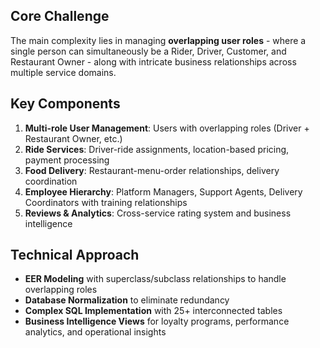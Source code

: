 ## Core Challenge
The main complexity lies in managing **overlapping user roles** - where a single person can simultaneously be a Rider, Driver, Customer, and Restaurant Owner - along with intricate business relationships across multiple service domains.

## Key Components
1. **Multi-role User Management**: Users with overlapping roles (Driver + Restaurant Owner, etc.)
2. **Ride Services**: Driver-ride assignments, location-based pricing, payment processing
3. **Food Delivery**: Restaurant-menu-order relationships, delivery coordination
4. **Employee Hierarchy**: Platform Managers, Support Agents, Delivery Coordinators with training relationships
5. **Reviews & Analytics**: Cross-service rating system and business intelligence

## Technical Approach
- **EER Modeling** with superclass/subclass relationships to handle overlapping roles
- **Database Normalization** to eliminate redundancy
- **Complex SQL Implementation** with 25+ interconnected tables
- **Business Intelligence Views** for loyalty programs, performance analytics, and operational insights
